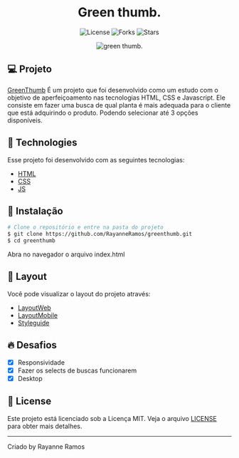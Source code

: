 <h1 align="center">
  Green thumb.
</h1>

<p align="center">
  <img src="https://img.shields.io/badge/license-MIT-%23835afd" alt="License">
  <img src="https://img.shields.io/badge/forks-MIT-%23835afd" alt="Forks">
  <img src="https://img.shields.io/badge/stars-MIT-%23835afd" alt="Stars">
</p>

<p align="center">
  <img src="https://user-images.githubusercontent.com/43352880/182424501-5cf70160-ca9f-40a7-9ba9-1474d7067374.png" alt="green thumb.">
</p>

## 💻 Projeto

[GreenThumb](https://greenthumb-one.vercel.app/) É um projeto que foi desenvolvido como um estudo com o objetivo de aperfeiçoamento nas tecnologias HTML, CSS e Javascript. Ele consiste em fazer uma busca de qual planta é mais adequada para o cliente que está adquirindo o produto. Podendo
selecionar até 3 opções disponíveis.

## 🧪 Technologies

Esse projeto foi desenvolvido com as seguintes tecnologias:

  - [HTML](https://developer.mozilla.org/pt-BR/docs/Web/HTML)
  - [CSS](https://developer.mozilla.org/pt-BR/docs/Web/CSS/)
  - [JS](https://developer.mozilla.org/pt-BR/docs/Web/JavaScript)


## 🚀 Instalação

```bash
# Clone o repositório e entre na pasta do projeto
$ git clone https://github.com/RayanneRamos/greenthumb.git
$ cd greenthumb
```

Abra no navegador o arquivo index.html

## 🔖 Layout

Você pode visualizar o layout do projeto através:

  - [LayoutWeb](https://www.figma.com/file/rA9ydy2sGCAjv6lKF1GzIm/UpNext-FrontEnd-Test?node-id=0%3A130) 
  - [LayoutMobile](https://www.figma.com/file/rA9ydy2sGCAjv6lKF1GzIm/UpNext-FrontEnd-Test?node-id=0%3A297)
  - [Styleguide](https://www.figma.com/file/rA9ydy2sGCAjv6lKF1GzIm/UpNext-FrontEnd-Test?node-id=0%3A526)

## 🔥 Desafios
  - [x] Responsividade
  - [x] Fazer os selects de buscas funcionarem
  - [x] Desktop

## 📝 License

Este projeto está licenciado sob a Licença MIT. Veja o arquivo [LICENSE](LICENSE) para obter mais detalhes.

---

<p aling="center">Criado by Rayanne Ramos</p>